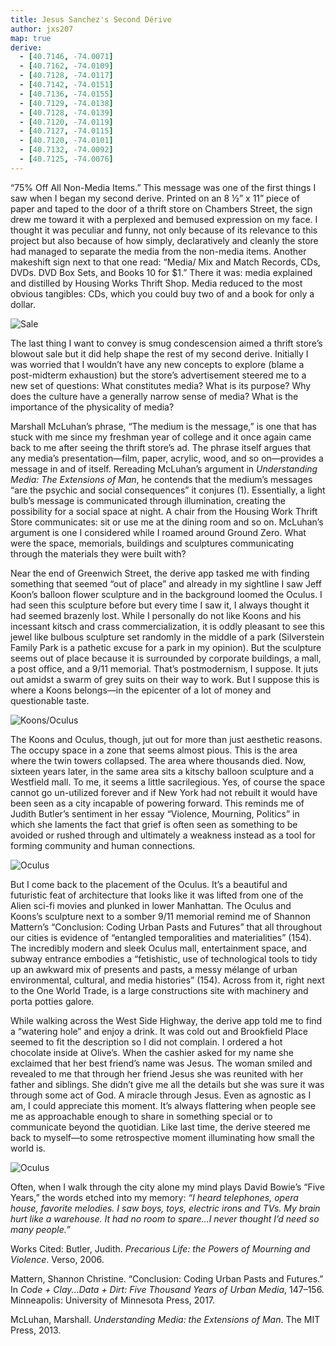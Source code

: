 ```yaml
---
title: Jesus Sanchez's Second Dérive
author: jxs207
map: true
derive:
  - [40.7146, -74.0071]
  - [40.7162, -74.0109]
  - [40.7128, -74.0117]
  - [40.7142, -74.0151]
  - [40.7136, -74.0155]
  - [40.7129, -74.0138]
  - [40.7128, -74.0139]
  - [40.7120, -74.0119]
  - [40.7127, -74.0115]
  - [40.7120, -74.0101]
  - [40.7132, -74.0092]
  - [40.7125, -74.0076]
---
```


“75% Off All Non-Media Items.” This message was one of the first things I saw when I began my second derive. Printed on an 8 ½” x 11” piece of paper and taped to the door of a thrift store on Chambers Street, the sign drew me toward it with a perplexed and bemused expression on my face. I thought it was peculiar and funny, not only because of its relevance to this project but also because of how simply, declaratively and cleanly the store had managed to separate the media from the non-media items. Another makeshift sign next to that one read: “Media/ Mix and Match Records, CDs, DVDs. DVD Box Sets, and Books 10 for $1.” There it was: media explained and distilled by Housing Works Thrift Shop. Media reduced to the most obvious tangibles: CDs, which you could buy two of and a book for only a dollar.

![Sale](https://i.imgur.com/cvML23e.jpg)

The last thing I want to convey is smug condescension aimed a thrift store’s blowout sale but it did help shape the rest of my second derive. Initially I was worried that I wouldn’t have any new concepts to explore (blame a post-midterm exhaustion) but the store’s advertisement steered me to a new set of questions: What constitutes media? What is its purpose? Why does the culture have a generally narrow sense of media? What is the importance of the physicality of media?

Marshall McLuhan’s phrase, “The medium is the message,” is one that has stuck with me since my freshman year of college and it once again came back to me after seeing the thrift store’s ad. The phrase itself argues that any media’s presentation—film, paper, acrylic, wood, and so on—provides a message in and of itself. Rereading McLuhan’s argument in _Understanding Media: The Extensions of Man_, he contends that the medium’s messages “are the psychic and social consequences” it conjures (1). Essentially, a light bulb’s message is communicated through illumination, creating the possibility for a social space at night. A chair from the Housing Work Thrift Store communicates: sit or use me at the dining room and so on. McLuhan’s argument is one I considered while I roamed around Ground Zero. What were the space, memorials, buildings and sculptures communicating through the materials they were built with?

Near the end of Greenwich Street, the derive app tasked me with finding something that seemed “out of place” and already in my sightline I saw Jeff Koon’s balloon flower sculpture and in the background loomed the Oculus. I had seen this sculpture before but every time I saw it, I always thought it had seemed brazenly lost. While I personally do not like Koons and his incessant kitsch and crass commercialization, it is oddly pleasant to see this jewel like bulbous sculpture set randomly in the middle of a park (Silverstein Family Park is a pathetic excuse for a park in my opinion). But the sculpture seems out of place because it is surrounded by corporate buildings, a mall, a post office, and a 9/11 memorial. That’s postmodernism, I suppose. It juts out amidst a swarm of grey suits on their way to work. But I suppose this is where a Koons belongs—in the epicenter of a lot of money and questionable taste.

![Koons/Oculus](https://i.imgur.com/dWTXOrk.jpg)

The Koons and Oculus, though, jut out for more than just aesthetic reasons. The occupy space in a zone that seems almost pious. This is the area where the twin towers collapsed. The area where thousands died. Now, sixteen years later, in the same area sits a kitschy balloon sculpture and a Westfield mall. To me, it seems a little sacrilegious. Yes, of course the space cannot go un-utilized forever and if New York had not rebuilt it would have been seen as a city incapable of powering forward. This reminds me of Judith Butler’s sentiment in her essay “Violence, Mourning, Politics” in which she laments the fact that grief is often seen as something to be avoided or rushed through and ultimately a weakness instead as a tool for forming community and human connections.

![Oculus](https://i.imgur.com/ZYaF1NO.jpg)

But I come back to the placement of the Oculus. It’s a beautiful and futuristic feat of architecture that looks like it was lifted from one of the Alien sci-fi movies and plunked in lower Manhattan. The Oculus and Koons’s sculpture next to a somber 9/11 memorial remind me of Shannon Mattern’s “Conclusion: Coding Urban Pasts and Futures” that all throughout our cities is evidence of “entangled temporalities and materialities” (154). The incredibly modern and sleek Oculus mall, entertainment space, and subway entrance embodies a “fetishistic, use of technological tools to tidy up an awkward mix of presents and pasts, a messy mélange of urban environmental, cultural, and media histories” (154). Across from it, right next to the One World Trade, is a large constructions site with machinery and porta potties galore.


While walking across the West Side Highway, the derive app told me to find a “watering hole” and enjoy a drink. It was cold out and Brookfield Place seemed to fit the description so I did not complain. I ordered a hot chocolate inside at Olive’s. When the cashier asked for my name she exclaimed that her best friend’s name was Jesus. The woman smiled and revealed to me that through her friend Jesus she was reunited with her father and siblings. She didn’t give me all the details but she was sure it was through some act of God. A miracle through Jesus. Even as agnostic as I am, I could appreciate this moment. It’s always flattering when people see me as approachable enough to share in something special or to communicate beyond the quotidian. Like last time, the derive steered me back to myself—to some retrospective moment illuminating how small the world is.

![Oculus](https://i.imgur.com/5yZmhzq.jpg)

Often, when I walk through the city alone my mind plays David Bowie’s “Five Years,” the words etched into my memory: _“I heard telephones, opera house, favorite melodies. I saw boys, toys, electric irons and TVs. My brain hurt like a warehouse. It had no room to spare…I never thought I’d need so many people.”_

Works Cited:
Butler, Judith. _Precarious Life: the Powers of Mourning and Violence_. Verso, 2006.

Mattern, Shannon Christine. “Conclusion: Coding Urban Pasts and Futures.” In _Code + Clay...Data + Dirt: Five Thousand Years of Urban Media_, 147–156. Minneapolis: University of Minnesota Press, 2017.

McLuhan, Marshall. _Understanding Media: the Extensions of Man_. The MIT Press, 2013.

